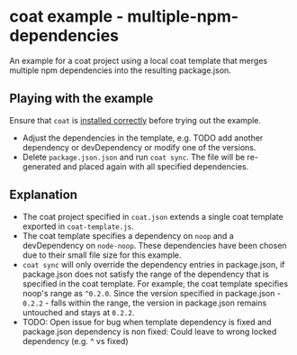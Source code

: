 # coat example - multiple-npm-dependencies

An example for a coat project using a local coat template that merges multiple npm dependencies into the resulting package.json.

## Playing with the example

Ensure that `coat` is [installed correctly](TODO) before trying out the example.

* Adjust the dependencies in the template, e.g. TODO add another dependency or devDependency or modify one of the versions.
* Delete `package.json.json` and run `coat sync`. The file will be re-generated and placed again with all specified dependencies.

## Explanation

* The coat project specified in `coat.json` extends a single coat template exported in `coat-template.js`.
* The coat template specifies a dependency on `noop` and a devDependency on `node-noop`. These dependencies have been chosen due to their small file size for this example.
* `coat sync` will only override the dependency entries in package.json, if package.json does not satisfy the range of the dependency that is specified in the coat template. For example, the coat template specifies noop's range as `^0.2.0`. Since the version specified in package.json - `0.2.2` - falls within the range, the version in package.json remains untouched and stays at `0.2.2`.
* TODO: Open issue for bug when template dependency is fixed and package.json dependency is non fixed: Could leave to wrong locked dependency (e.g. ^ vs fixed)
